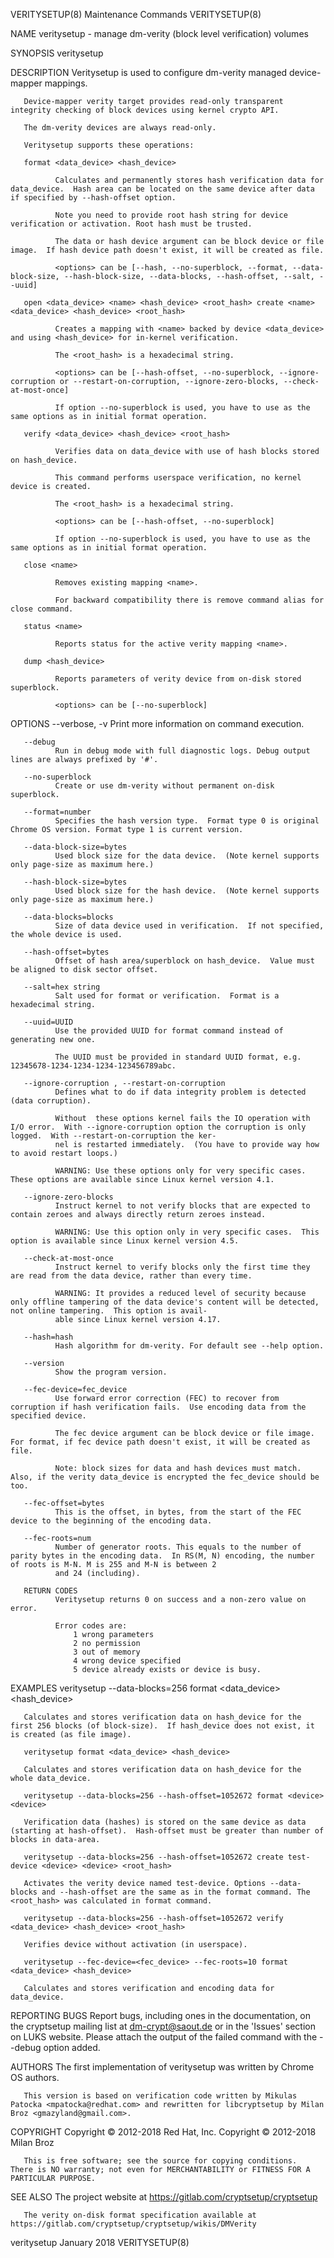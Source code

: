 VERITYSETUP(8)                                                                     Maintenance Commands                                                                    VERITYSETUP(8)

NAME
       veritysetup - manage dm-verity (block level verification) volumes

SYNOPSIS
       veritysetup <options> <action> <action args>

DESCRIPTION
       Veritysetup is used to configure dm-verity managed device-mapper mappings.

       Device-mapper verity target provides read-only transparent integrity checking of block devices using kernel crypto API.

       The dm-verity devices are always read-only.

       Veritysetup supports these operations:

       format <data_device> <hash_device>

              Calculates and permanently stores hash verification data for data_device.  Hash area can be located on the same device after data if specified by --hash-offset option.

              Note you need to provide root hash string for device verification or activation. Root hash must be trusted.

              The data or hash device argument can be block device or file image.  If hash device path doesn't exist, it will be created as file.

              <options> can be [--hash, --no-superblock, --format, --data-block-size, --hash-block-size, --data-blocks, --hash-offset, --salt, --uuid]

       open <data_device> <name> <hash_device> <root_hash> create <name> <data_device> <hash_device> <root_hash>

              Creates a mapping with <name> backed by device <data_device> and using <hash_device> for in-kernel verification.

              The <root_hash> is a hexadecimal string.

              <options> can be [--hash-offset, --no-superblock, --ignore-corruption or --restart-on-corruption, --ignore-zero-blocks, --check-at-most-once]

              If option --no-superblock is used, you have to use as the same options as in initial format operation.

       verify <data_device> <hash_device> <root_hash>

              Verifies data on data_device with use of hash blocks stored on hash_device.

              This command performs userspace verification, no kernel device is created.

              The <root_hash> is a hexadecimal string.

              <options> can be [--hash-offset, --no-superblock]

              If option --no-superblock is used, you have to use as the same options as in initial format operation.

       close <name>

              Removes existing mapping <name>.

              For backward compatibility there is remove command alias for close command.

       status <name>

              Reports status for the active verity mapping <name>.

       dump <hash_device>

              Reports parameters of verity device from on-disk stored superblock.

              <options> can be [--no-superblock]

OPTIONS
       --verbose, -v
              Print more information on command execution.

       --debug
              Run in debug mode with full diagnostic logs. Debug output lines are always prefixed by '#'.

       --no-superblock
              Create or use dm-verity without permanent on-disk superblock.

       --format=number
              Specifies the hash version type.  Format type 0 is original Chrome OS version. Format type 1 is current version.

       --data-block-size=bytes
              Used block size for the data device.  (Note kernel supports only page-size as maximum here.)

       --hash-block-size=bytes
              Used block size for the hash device.  (Note kernel supports only page-size as maximum here.)

       --data-blocks=blocks
              Size of data device used in verification.  If not specified, the whole device is used.

       --hash-offset=bytes
              Offset of hash area/superblock on hash_device.  Value must be aligned to disk sector offset.

       --salt=hex string
              Salt used for format or verification.  Format is a hexadecimal string.

       --uuid=UUID
              Use the provided UUID for format command instead of generating new one.

              The UUID must be provided in standard UUID format, e.g. 12345678-1234-1234-1234-123456789abc.

       --ignore-corruption , --restart-on-corruption
              Defines what to do if data integrity problem is detected (data corruption).

              Without  these options kernel fails the IO operation with I/O error.  With --ignore-corruption option the corruption is only logged.  With --restart-on-corruption the ker‐
              nel is restarted immediately.  (You have to provide way how to avoid restart loops.)

              WARNING: Use these options only for very specific cases.  These options are available since Linux kernel version 4.1.

       --ignore-zero-blocks
              Instruct kernel to not verify blocks that are expected to contain zeroes and always directly return zeroes instead.

              WARNING: Use this option only in very specific cases.  This option is available since Linux kernel version 4.5.

       --check-at-most-once
              Instruct kernel to verify blocks only the first time they are read from the data device, rather than every time.

              WARNING: It provides a reduced level of security because only offline tampering of the data device's content will be detected, not online tampering.  This option is avail‐
              able since Linux kernel version 4.17.

       --hash=hash
              Hash algorithm for dm-verity. For default see --help option.

       --version
              Show the program version.

       --fec-device=fec_device
              Use forward error correction (FEC) to recover from corruption if hash verification fails.  Use encoding data from the specified device.

              The fec device argument can be block device or file image.  For format, if fec device path doesn't exist, it will be created as file.

              Note: block sizes for data and hash devices must match. Also, if the verity data_device is encrypted the fec_device should be too.

       --fec-offset=bytes
              This is the offset, in bytes, from the start of the FEC device to the beginning of the encoding data.

       --fec-roots=num
              Number of generator roots. This equals to the number of parity bytes in the encoding data.  In RS(M, N) encoding, the number of roots is M-N. M is 255 and M-N is between 2
              and 24 (including).

       RETURN CODES
              Veritysetup returns 0 on success and a non-zero value on error.

              Error codes are:
                  1 wrong parameters
                  2 no permission
                  3 out of memory
                  4 wrong device specified
                  5 device already exists or device is busy.

EXAMPLES
       veritysetup --data-blocks=256 format <data_device> <hash_device>

       Calculates and stores verification data on hash_device for the first 256 blocks (of block-size).  If hash_device does not exist, it is created (as file image).

       veritysetup format <data_device> <hash_device>

       Calculates and stores verification data on hash_device for the whole data_device.

       veritysetup --data-blocks=256 --hash-offset=1052672 format <device> <device>

       Verification data (hashes) is stored on the same device as data (starting at hash-offset).  Hash-offset must be greater than number of blocks in data-area.

       veritysetup --data-blocks=256 --hash-offset=1052672 create test-device <device> <device> <root_hash>

       Activates the verity device named test-device. Options --data-blocks and --hash-offset are the same as in the format command. The <root_hash> was calculated in format command.

       veritysetup --data-blocks=256 --hash-offset=1052672 verify <data_device> <hash_device> <root_hash>

       Verifies device without activation (in userspace).

       veritysetup --fec-device=<fec_device> --fec-roots=10 format <data_device> <hash_device>

       Calculates and stores verification and encoding data for data_device.

REPORTING BUGS
       Report bugs, including ones in the documentation, on the cryptsetup mailing list at <dm-crypt@saout.de> or in the 'Issues' section on LUKS website.  Please attach the  output  of
       the failed command with the --debug option added.

AUTHORS
       The first implementation of veritysetup was written by Chrome OS authors.

       This version is based on verification code written by Mikulas Patocka <mpatocka@redhat.com> and rewritten for libcryptsetup by Milan Broz <gmazyland@gmail.com>.

COPYRIGHT
       Copyright © 2012-2018 Red Hat, Inc.
       Copyright © 2012-2018 Milan Broz

       This is free software; see the source for copying conditions.  There is NO warranty; not even for MERCHANTABILITY or FITNESS FOR A PARTICULAR PURPOSE.

SEE ALSO
       The project website at https://gitlab.com/cryptsetup/cryptsetup

       The verity on-disk format specification available at https://gitlab.com/cryptsetup/cryptsetup/wikis/DMVerity

veritysetup                                                                            January 2018                                                                        VERITYSETUP(8)

